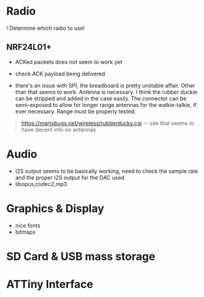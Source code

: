 # Radio

! Determine which radio to use!

## NRF24L01+

- ACKed packets does not seem to work yet

- check ACK payload being delivered

- there's an issue with SPI, the breadboard is pretty unstable affair. Other than that seems to work. Antenna is necessary. I think the rubber duckie can be stripped and added in the case easily. The connector can be semi-exposed to allow for longer range antennas for the walkie-talkie, if ever necessary. Range must be properly tested. 

> https://martybugs.net/wireless/rubberducky.cgi -- site that seems to have decent info on antennas

# Audio

- I2S output seems to be basically working, need to check the sample rate and the proper I2S output for the DAC used
- libopus,codec2,mp3

# Graphics & Display

- nice fonts
- bitmaps

# SD Card & USB mass storage

# ATTiny Interface